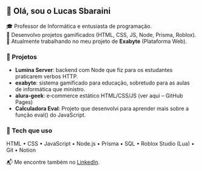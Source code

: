 ## 👋 Olá, sou o Lucas Sbaraini

🎓 Professor de Informática e entusiasta de programação.  
🚀 Desenvolvo projetos gamificados (HTML, CSS, JS, Node, Prisma, Roblox).  
🌱 Atualmente trabalhando no meu projeto de **Exabyte** (Plataforma Web).

### 📂 Projetos
- **Lumina Server**: backend com Node que fiz para os estudantes praticarem verbos HTTP.
- **exabyte**: sistema gamificado para educação, sobretudo para as aulas de informática que ministro.
- **alura-geek**: e‑commerce estático HTML/CSS/JS (ver aqui – GitHub Pages)
- **Calculadora Eval**: Projeto que desenvolvi para aprender mais sobre a função eval() do JavaScript.


### 🧰 Tech que uso
HTML • CSS • JavaScript • Node.js • Prisma • SQL • Roblox Studio (Lua) • Git • Notion 

📬 Me encontre também no [LinkedIn](https://linkedin.com/lucassbaraini).
